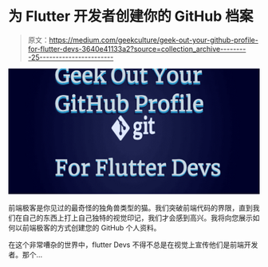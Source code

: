 # 为 Flutter 开发者创建你的 GitHub 档案

> 原文：<https://medium.com/geekculture/geek-out-your-github-profile-for-flutter-devs-3640e41133a2?source=collection_archive---------25----------------------->

![](img/017da90f5db17ea60341c9e2b4445376.png)

前端极客是你见过的最奇怪的独角兽类型的猫。我们突破前端代码的界限，直到我们在自己的东西上打上自己独特的视觉印记，我们才会感到高兴。我将向您展示如何以前端极客的方式创建您的 GitHub 个人资料。

在这个非常嘈杂的世界中，flutter Devs 不得不总是在视觉上宣传他们是前端开发者。那个…